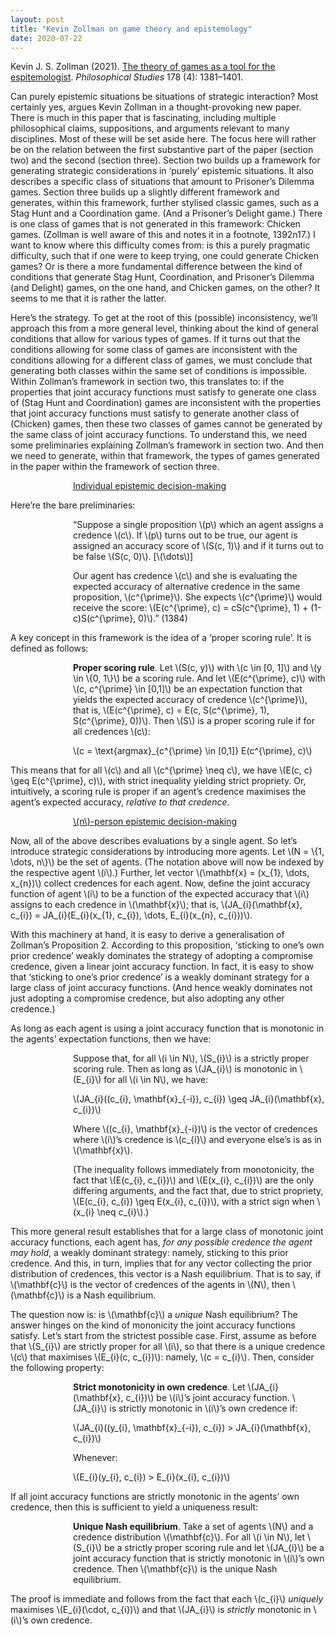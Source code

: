 ```yaml
---
layout: post
title: "Kevin Zollman on game theory and epistemology"
date: 2020-07-22
---
```

<p>Kevin J. S. Zollman (2021). <a href="https://doi.org/10.1007/s11098-020-01480-5" target="_blank" rel="noopener">The theory of games as a tool for the espitemologist</a>. <cite>Philosophical Studies</cite> 178 (4): 1381–1401.</p>

<p>Can purely epistemic situations be situations of strategic interaction? Most certainly yes, argues Kevin Zollman in a thought-provoking new paper. There is much in this paper that is fascinating, including multiple philosophical claims, suppositions, and arguments relevant to many disciplines. Most of these will be set aside here. The focus here will rather be on the relation between the first substantive part of the paper (section two) and the second (section three). Section two builds up a framework for generating strategic considerations in ‘purely’ epistemic situations. It also describes a specific class of situations that amount to Prisoner’s Dilemma games. Section three builds up a slightly different framework and generates, within this framework, further stylised classic games, such as a Stag Hunt and a Coordination game. (And a Prisoner’s Delight game.) There is one class of games that is not generated in this framework: Chicken games. (Zollman is well aware of this and notes it in a footnote, 1392n17.) I want to know where this difficulty comes from: is this a purely pragmatic difficulty, such that if one were to keep trying, one could generate Chicken games? Or is there a more fundamental difference between the kind of conditions that generate Stag Hunt, Coordination, and Prisoner’s Dilemma (and Delight) games, on the one hand, and Chicken games, on the other? It seems to me that it is rather the latter.</p>

<p>Here’s the strategy. To get at the root of this (possible) inconsistency, we’ll approach this from a more general level, thinking about the kind of general conditions that allow for various types of games. If it turns out that the conditions allowing for some class of games are inconsistent with the conditions allowing for a different class of games, we must conclude that generating both classes within the same set of conditions is impossible. Within Zollman’s framework in section two, this translates to: if the properties that joint accuracy functions must satisfy to generate one class of (Stag Hunt and Coordination) games are inconsistent with the properties that joint accuracy functions must satisfy to generate another class of (Chicken) games, then these two classes of games cannot be generated by the same class of joint accuracy functions. To understand this, we need some preliminaries explaining Zollman’s framework in section two. And then we need to generate, within that framework, the types of games generated in the paper within the framework of section three.</p>

<p style="padding-left:100px;"><u>Individual epistemic decision-making</u></p>

<p>Here’re the bare preliminaries:</p>

<p style="padding-left:100px;">“Suppose a single proposition \(p\) which an agent assigns a credence \(c\). If \(p\) turns out to be true, our agent is assigned an accuracy score of \(S(c, 1)\) and if it turns out to be false \(S(c, 0)\). [\(\dots\)]</p>
<p style="padding-left:100px;">Our agent has credence \(c\) and she is evaluating the expected accuracy of alternative credence in the same proposition, \(c^{\prime}\). She expects \(c^{\prime}\) would receive the score: \(E(c^{\prime}, c) = cS(c^{\prime}, 1) + (1-c)S(c^{\prime}, 0)\).” (1384)</p>

<p>A key concept in this framework is the idea of a ‘proper scoring rule’. It is defined as follows:</p>

<p style="padding-left:100px;"><strong>Proper scoring rule</strong>. Let \(S(c, y)\) with \(c \in [0, 1]\) and \(y \in \{0, 1\}\) be a scoring rule. And let \(E(c^{\prime}, c)\) with \(c, c^{\prime} \in [0,1]\) be an expectation function that yields the expected accuracy of credence \(c^{\prime}\), that is, \(E(c^{\prime}, c) = E(c, S(c^{\prime}, 1), S(c^{\prime}, 0))\). Then \(S\) is a proper scoring rule if for all credences \(c\):</p>
<p style="padding-left:100px;">\(c = \text{argmax}_{c^{\prime} \in [0,1]} E(c^{\prime}, c)\)</p>

<p>This means that for all \(c\) and all \(c^{\prime} \neq c\), we have \(E(c, c) \geq E(c^{\prime}, c)\), with strict inequality yielding strict propriety. Or, intuitively, a scoring rule is proper if an agent’s credence maximises the agent’s expected accuracy, <cite>relative to that credence</cite>.</p>

<p style="padding-left:100px;"><u>\(n\)-person epistemic decision-making</u></p>

<p>Now, all of the above describes evaluations by a single agent. So let’s introduce strategic considerations by introducing more agents. Let \(N = \{1, \dots, n\}\) be the set of agents. (The notation above will now be indexed by the respective agent \(i\).) Further, let vector \(\mathbf{x} = (x_{1}, \dots, x_{n})\) collect credences for each agent. Now, define the joint accuracy function of agent \(i\) to be a function of the expected accuracy that \(i\) assigns to each credence in \(\mathbf{x}\); that is, \(JA_{i}(\mathbf{x}, c_{i}) = JA_{i}(E_{i}(x_{1}, c_{i}), \dots, E_{i}(x_{n}, c_{i}))\). </p>

<p>With this machinery at hand, it is easy to derive a generalisation of Zollman’s Proposition 2. According to this proposition, ‘sticking to one’s own prior credence’ weakly dominates the strategy of adopting a compromise credence, given a linear joint accuracy function. In fact, it is easy to show that ‘sticking to one’s prior credence’ is a weakly dominant strategy for a large class of joint accuracy functions. (And hence weakly dominates not just adopting a compromise credence, but also adopting any other credence.)</p>

<p>As long as each agent is using a joint accuracy function that is monotonic in the agents’ expectation functions, then we have:</p>

<p style="padding-left:100px;">Suppose that, for all \(i \in N\), \(S_{i}\) is a strictly proper scoring rule. Then as long as \(JA_{i}\) is monotonic in \(E_{i}\) for all \(i \in N\), we have:</p>

<p style="padding-left:100px;">\(JA_{i}((c_{i}, \mathbf{x}_{-i}), c_{i}) \geq JA_{i}(\mathbf{x}, c_{i})\)</p>

<p style="padding-left:100px;">Where \((c_{i}, \mathbf{x}_{-i})\) is the vector of credences where \(i\)’s credence is \(c_{i}\) and everyone else’s is as in \(\mathbf{x}\).</p>

<p style="padding-left:100px;">(The inequality follows immediately from monotonicity, the fact that \(E(c_{i}, c_{i})\) and \(E(x_{i}, c_{i})\) are the only differing arguments, and the fact that, due to strict propriety, \(E(c_{i}, c_{i}) \geq E(x_{i}, c_{i})\), with a strict sign when \(x_{i} \neq c_{i}\).)</p>

<p>This more general result establishes that for a large class of monotonic joint accuracy functions, each agent has, <cite>for any possible credence the agent may hold</cite>, a weakly dominant strategy: namely, sticking to this prior credence. And this, in turn, implies that for any vector collecting the prior distribution of credences, this vector is a Nash equilibrium. That is to say, if \(\mathbf{c}\) is the vector of credences of the agents in \(N\), then \(\mathbf{c}\) is a Nash equilibrium.</p>

<p>The question now is: is \(\mathbf{c}\) a <cite>unique</cite> Nash equilibrium? The answer hinges on the kind of mononicity the joint accuracy functions satisfy. Let’s start from the strictest possible case. First, assume as before that \(S_{i}\) are strictly proper for all \(i\), so that there is a unique credence \(c\) that maximises \(E_{i}(c, c_{i})\): namely, \(c = c_{i}\). Then, consider the following property:</p>

<p style="padding-left:100px;"><strong>Strict monotonicity in own credence</strong>. Let \(JA_{i}(\mathbf{x}, c_{i})\) be \(i\)’s joint accuracy function. \(JA_{i}\) is strictly monotonic in \(i\)’s own credence if:</p>

<p style="padding-left:100px;">\(JA_{i}((y_{i}, \mathbf{x}_{-i}), c_{i}) &gt; JA_{i}(\mathbf{x}, c_{i})\)</p>

<p style="padding-left:100px;">Whenever:</p>

<p style="padding-left:100px;">\(E_{i}(y_{i}, c_{i}) &gt; E_{i}(x_{i}, c_{i})\)</p>

<p>If all joint accuracy functions are strictly monotonic in the agents’ own credence, then this is sufficient to yield a uniqueness result:</p>

<p style="padding-left:100px;"><strong>Unique Nash equilibrium</strong>. Take a set of agents \(N\) and a credence distribution \(\mathbf{c}\). For all \(i \in N\), let \(S_{i}\) be a strictly proper scoring rule and let \(JA_{i}\) be a joint accuracy function that is strictly monotonic in \(i\)’s own credence. Then \(\mathbf{c}\) is the unique Nash equilibrium.</p>

<p>The proof is immediate and follows from the fact that each \(c_{i}\) <cite>uniquely</cite> maximises \(E_{i}(\cdot, c_{i})\) and that \(JA_{i}\) is <cite>strictly</cite> monotonic in \(i\)’s own credence.</p>








